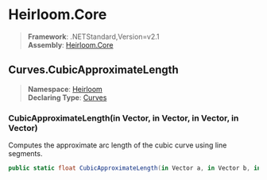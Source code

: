 # Heirloom.Core

> **Framework**: .NETStandard,Version=v2.1  
> **Assembly**: [Heirloom.Core][0]  

## Curves.CubicApproximateLength

> **Namespace**: [Heirloom][0]  
> **Declaring Type**: [Curves][1]  

### CubicApproximateLength(in Vector, in Vector, in Vector, in Vector)

Computes the approximate arc length of the cubic curve using line segments.

```cs
public static float CubicApproximateLength(in Vector a, in Vector b, in Vector c, in Vector d)
```

[0]: ../../../Heirloom.Core.md
[1]: ../Curves.md
